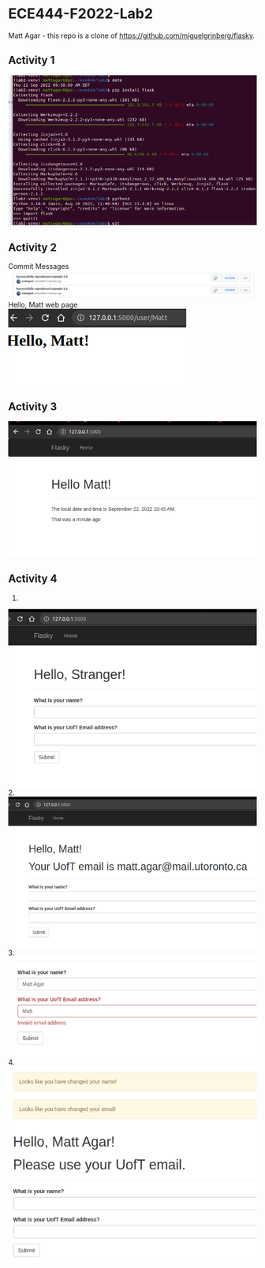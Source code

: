 # ECE444-F2022-Lab2

Matt Agar - this repo is a clone of https://github.com/miguelgrinberg/flasky.

## Activity 1 

![alt text](images/444_lab2_activity_1.png)

## Activity 2

Commit Messages
![alt text](images/444_lab2_activity_2_commits.png)
Hello, Matt web page
![alt text](images/444_lab2_activity_2.png)

## Activity 3

![alt text](images/444_lab2_activity_3.png)

## Activity 4
1.
![alt text](images/444_lab2_activity_4_1.png)
2.
![alt text](images/444_lab2_activity_4_2.png)
3.
![alt text](images/444_lab2_activity_4_3.png)
4.
![alt text](images/444_lab2_activity_4_4.png)



